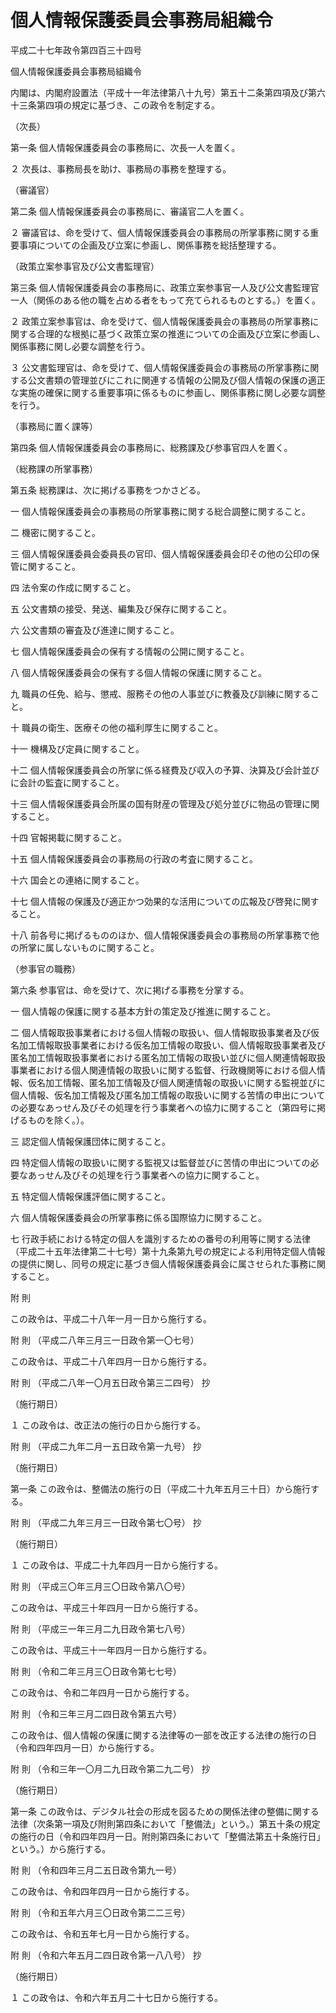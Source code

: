 # 個人情報保護委員会事務局組織令

平成二十七年政令第四百三十四号

個人情報保護委員会事務局組織令

内閣は、内閣府設置法（平成十一年法律第八十九号）第五十二条第四項及び第六十三条第四項の規定に基づき、この政令を制定する。

（次長）

第一条 個人情報保護委員会の事務局に、次長一人を置く。

２ 次長は、事務局長を助け、事務局の事務を整理する。

（審議官）

第二条 個人情報保護委員会の事務局に、審議官二人を置く。

２ 審議官は、命を受けて、個人情報保護委員会の事務局の所掌事務に関する重要事項についての企画及び立案に参画し、関係事務を総括整理する。

（政策立案参事官及び公文書監理官）

第三条 個人情報保護委員会の事務局に、政策立案参事官一人及び公文書監理官一人（関係のある他の職を占める者をもって充てられるものとする。）を置く。

２ 政策立案参事官は、命を受けて、個人情報保護委員会の事務局の所掌事務に関する合理的な根拠に基づく政策立案の推進についての企画及び立案に参画し、関係事務に関し必要な調整を行う。

３ 公文書監理官は、命を受けて、個人情報保護委員会の事務局の所掌事務に関する公文書類の管理並びにこれに関連する情報の公開及び個人情報の保護の適正な実施の確保に関する重要事項に係るものに参画し、関係事務に関し必要な調整を行う。

（事務局に置く課等）

第四条 個人情報保護委員会の事務局に、総務課及び参事官四人を置く。

（総務課の所掌事務）

第五条 総務課は、次に掲げる事務をつかさどる。

一 個人情報保護委員会の事務局の所掌事務に関する総合調整に関すること。

二 機密に関すること。

三 個人情報保護委員会委員長の官印、個人情報保護委員会印その他の公印の保管に関すること。

四 法令案の作成に関すること。

五 公文書類の接受、発送、編集及び保存に関すること。

六 公文書類の審査及び進達に関すること。

七 個人情報保護委員会の保有する情報の公開に関すること。

八 個人情報保護委員会の保有する個人情報の保護に関すること。

九 職員の任免、給与、懲戒、服務その他の人事並びに教養及び訓練に関すること。

十 職員の衛生、医療その他の福利厚生に関すること。

十一 機構及び定員に関すること。

十二 個人情報保護委員会の所掌に係る経費及び収入の予算、決算及び会計並びに会計の監査に関すること。

十三 個人情報保護委員会所属の国有財産の管理及び処分並びに物品の管理に関すること。

十四 官報掲載に関すること。

十五 個人情報保護委員会の事務局の行政の考査に関すること。

十六 国会との連絡に関すること。

十七 個人情報の保護及び適正かつ効果的な活用についての広報及び啓発に関すること。

十八 前各号に掲げるもののほか、個人情報保護委員会の事務局の所掌事務で他の所掌に属しないものに関すること。

（参事官の職務）

第六条 参事官は、命を受けて、次に掲げる事務を分掌する。

一 個人情報の保護に関する基本方針の策定及び推進に関すること。

二 個人情報取扱事業者における個人情報の取扱い、個人情報取扱事業者及び仮名加工情報取扱事業者における仮名加工情報の取扱い、個人情報取扱事業者及び匿名加工情報取扱事業者における匿名加工情報の取扱い並びに個人関連情報取扱事業者における個人関連情報の取扱いに関する監督、行政機関等における個人情報、仮名加工情報、匿名加工情報及び個人関連情報の取扱いに関する監視並びに個人情報、仮名加工情報及び匿名加工情報の取扱いに関する苦情の申出についての必要なあっせん及びその処理を行う事業者への協力に関すること（第四号に掲げるものを除く。）。

三 認定個人情報保護団体に関すること。

四 特定個人情報の取扱いに関する監視又は監督並びに苦情の申出についての必要なあっせん及びその処理を行う事業者への協力に関すること。

五 特定個人情報保護評価に関すること。

六 個人情報保護委員会の所掌事務に係る国際協力に関すること。

七 行政手続における特定の個人を識別するための番号の利用等に関する法律（平成二十五年法律第二十七号）第十九条第九号の規定による利用特定個人情報の提供に関し、同号の規定に基づき個人情報保護委員会に属させられた事務に関すること。

附 則

この政令は、平成二十八年一月一日から施行する。

附 則 （平成二八年三月三一日政令第一〇七号）

この政令は、平成二十八年四月一日から施行する。

附 則 （平成二八年一〇月五日政令第三二四号） 抄

（施行期日）

１ この政令は、改正法の施行の日から施行する。

附 則 （平成二九年二月一五日政令第一九号） 抄

（施行期日）

第一条 この政令は、整備法の施行の日（平成二十九年五月三十日）から施行する。

附 則 （平成二九年三月三一日政令第七〇号） 抄

（施行期日）

１ この政令は、平成二十九年四月一日から施行する。

附 則 （平成三〇年三月三〇日政令第八〇号）

この政令は、平成三十年四月一日から施行する。

附 則 （平成三一年三月二九日政令第七八号）

この政令は、平成三十一年四月一日から施行する。

附 則 （令和二年三月三〇日政令第七七号）

この政令は、令和二年四月一日から施行する。

附 則 （令和三年三月二四日政令第五六号）

この政令は、個人情報の保護に関する法律等の一部を改正する法律の施行の日（令和四年四月一日）から施行する。

附 則 （令和三年一〇月二九日政令第二九二号） 抄

（施行期日）

第一条 この政令は、デジタル社会の形成を図るための関係法律の整備に関する法律（次条第一項及び附則第四条において「整備法」という。）第五十条の規定の施行の日（令和四年四月一日。附則第四条において「整備法第五十条施行日」という。）から施行する。

附 則 （令和四年三月二五日政令第九一号）

この政令は、令和四年四月一日から施行する。

附 則 （令和五年六月三〇日政令第二二三号）

この政令は、令和五年七月一日から施行する。

附 則 （令和六年五月二四日政令第一八八号） 抄

（施行期日）

１ この政令は、令和六年五月二十七日から施行する。
